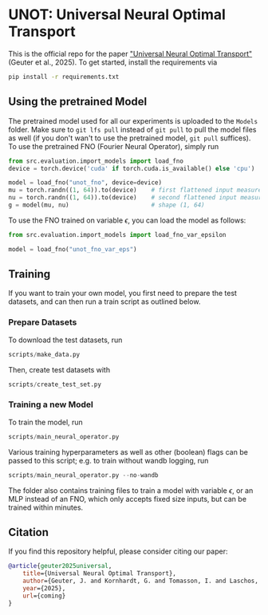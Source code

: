 # UNOT: Universal Neural Optimal Transport
This is the official repo for the paper ["Universal Neural Optimal Transport"](https://arxiv.org/abs/2212.00133v5)
(Geuter et al., 2025).
To get started, install the requirements via

```bash
pip install -r requirements.txt
```


## Using the pretrained Model
The pretrained model used for all our experiments is uploaded to the `Models` folder. Make sure to `git lfs pull`
instead of `git pull` to pull the model files as well (if you don't wan't to use the pretrained model, `git pull`
suffices). To use the pretrained FNO (Fourier Neural Operator), simply run

```python
from src.evaluation.import_models import load_fno
device = torch.device('cuda' if torch.cuda.is_available() else 'cpu')

model = load_fno("unot_fno", device=device)
mu = torch.randn((1, 64)).to(device)    # first flattened input measure, shape (batch_size, resolution**2)
nu = torch.randn((1, 64)).to(device)    # second flattened input measure
g = model(mu, nu)                       # shape (1, 64)
```

To use the FNO trained on variable $\epsilon$, you can load the model as follows:
```python
from src.evaluation.import_models import load_fno_var_epsilon

model = load_fno("unot_fno_var_eps")
```


## Training
If you want to train your own model, you first need to prepare the test datasets, and can then run a train script as
outlined below.

### Prepare Datasets
To download the test datasets, run
```python
scripts/make_data.py
```
Then, create test datasets with
```python
scripts/create_test_set.py
```

### Training a new Model
To train the model, run
```python
scripts/main_neural_operator.py
```
Various training hyperparameters as well as other (boolean) flags can be passed to this script; 
e.g. to train without wandb logging, run
```python
scripts/main_neural_operator.py --no-wandb
```
The folder also contains training files to train a model with variable $\epsilon$, or an
MLP instead of an FNO, which only accepts fixed size inputs, but can be trained within
minutes.


## Citation
If you find this repository helpful, please consider citing our paper:

```bibtex
@article{geuter2025universal,
    title={Universal Neural Optimal Transport},
    author={Geuter, J. and Kornhardt, G. and Tomasson, I. and Laschos, V.},
    year={2025},
    url={coming}
}
```





